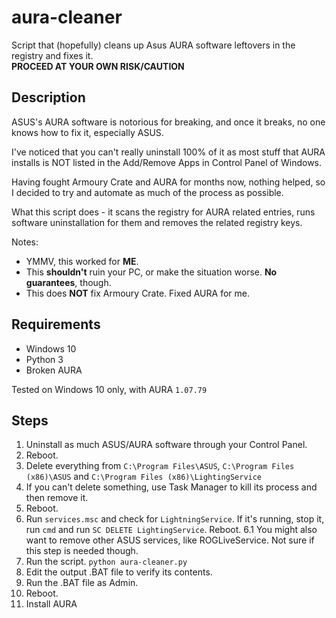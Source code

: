 # aura-cleaner
Script that (hopefully) cleans up Asus AURA software leftovers in the registry and fixes it.  
**PROCEED AT YOUR OWN RISK/CAUTION**

## Description
ASUS's AURA software is notorious for breaking, and once it breaks, no one knows how to fix it, especially ASUS.  

I've noticed that you can't really uninstall 100% of it as most stuff that AURA installs is NOT listed in the Add/Remove Apps in  Control Panel of Windows.  

Having fought Armoury Crate and AURA for months now, nothing helped, so I decided to try and automate as much of the process as possible.  

What this script does - it scans the registry for AURA related entries, runs software uninstallation for them and removes the related registry keys.  

Notes:
- YMMV, this worked for **ME**.
- This **shouldn't** ruin your PC, or make the situation worse. **No guarantees**, though.
- This does **NOT** fix Armoury Crate. Fixed AURA for me.

## Requirements
- Windows 10
- Python 3
- Broken AURA

Tested on Windows 10 only, with AURA `1.07.79`

## Steps

1. Uninstall as much ASUS/AURA software through your Control Panel.
2. Reboot.
3. Delete everything from `C:\Program Files\ASUS`, `C:\Program Files (x86)\ASUS` and `C:\Program Files (x86)\LightingService`
4. If you can't delete something, use Task Manager to kill its process and then remove it.
5. Reboot.
6. Run `services.msc` and check for `LightningService`. If it's running, stop it, run `cmd` and run `SC DELETE LightingService`. Reboot.
6.1 You might also want to remove other ASUS services, like ROGLiveService. Not sure if this step is needed though.
7. Run the script. `python aura-cleaner.py`
8. Edit the output .BAT file to verify its contents.
9. Run the .BAT file as Admin.
10. Reboot.
11. Install AURA
